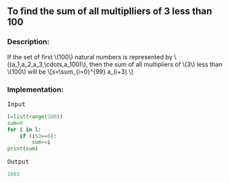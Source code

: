   <script type="text/javascript"
        src="https://cdnjs.cloudflare.com/ajax/libs/mathjax/2.7.0/MathJax.js?config=TeX-AMS_CHTML"></script>


## To find the sum of all multiplliers of 3 less than 100

### Description:

If the set of first \\(100\\) natural numbers is represented by \\((a_1,a_2,a_3,\cdots,a_100)\\), then the sum of all multipliers of \\(3\\) less than \\(100\\) will be
\\[s=\sum_{i=0}^{99} a_(i+3) \\]

### Implementation:

<kbd>Input</kbd>

```python
l=list(range(100))
sum=0
for i in l:
	if (i%3==0):
		sum+=i
print(sum)
```

<kbd>Output</kbd>

```python
1683
```